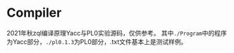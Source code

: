 # Compiler
2021年秋zql编译原理Yacc与PL0实验源码，仅供参考。
其中`./Program`中的程序为Yacc部分，`./pl0.1.3`为PL0部分，.txt文件基本上是测试样例。
